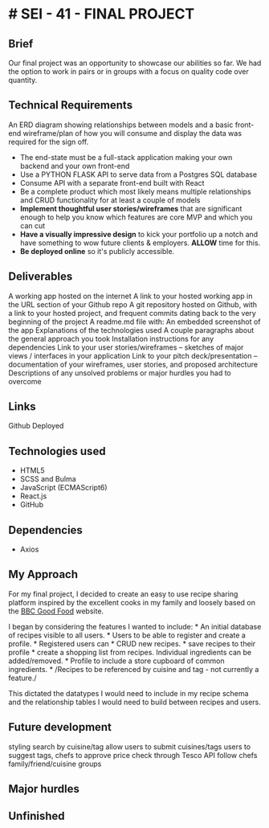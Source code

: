 # # SEI - 41 - FINAL PROJECT
## Brief
Our final project was an opportunity to showcase our abilities so far. We had the option to work in pairs or in groups with a focus on quality code over  quantity.

## Technical Requirements
An ERD diagram showing relationships between models and a basic front-end wireframe/plan of how you will consume and display the data was required for the sign off.
* The end-state must be a full-stack application making your own backend and your own front-end
* Use a PYTHON FLASK API to serve data from a Postgres SQL database
* Consume API with a separate front-end built with React
* Be a complete product which most likely means multiple relationships and CRUD functionality for at least a couple of models
* **Implement thoughtful user stories/wireframes** that are significant enough to help you know which features are core MVP and which you can cut
* **Have a visually impressive design** to kick your portfolio up a notch and have something to wow future clients & employers. **ALLOW** time for this.
* **Be deployed online** so it's publicly accessible.

## Deliverables
A working app hosted on the internet
A link to your hosted working app in the URL section of your Github repo
A git repository hosted on Github, with a link to your hosted project, and frequent commits dating back to the very beginning of the project
A readme.md file with:
An embedded screenshot of the app
Explanations of the technologies used
A couple paragraphs about the general approach you took
Installation instructions for any dependencies
Link to your user stories/wireframes – sketches of major views / interfaces in your application
Link to your pitch deck/presentation – documentation of your wireframes, user stories, and proposed architecture
Descriptions of any unsolved problems or major hurdles you had to overcome

## Links
Github
Deployed

## Technologies used
* HTML5
* SCSS and Bulma
* JavaScript (ECMAScript6)
* React.js
* GitHub

## Dependencies
* Axios

## My Approach
For my final project, I decided to create an easy to use recipe sharing platform inspired by the excellent cooks in my family and loosely based on the  [BBC Good Food](https://www.bbcgoodfood.com/)  website.

I began by considering the features I wanted to include:
	* An initial database of recipes visible to all users.
	* Users to be able to register and create a profile.
	* Registered users can
		*  CRUD new recipes.
		* save recipes to their profile
		* create a shopping list from recipes. Individual ingredients can be added/removed.
		* Profile to include a store cupboard of common ingredients.
	* /Recipes to be referenced by cuisine and tag - not currently a feature./

This dictated the datatypes I would need to include in my recipe schema and the relationship tables I would need to build between recipes and users.


## Future development
styling
search by cuisine/tag
allow users to submit cuisines/tags
users to suggest tags, chefs to approve
price check through Tesco API
follow chefs
family/friend/cuisine groups
## Major hurdles

## Unfinished
